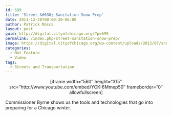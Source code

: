 ```yaml
---
id: 699
title: 'Street &#038; Sanitation Snow Prep'
date: 2011-12-28T00:00:20-06:00
author: Patrick Mosca
layout: post
guid: http://digital.cityofchicago.org/?p=699
permalink: /index.php/street-sanitation-snow-prep/
image: https://digital.cityofchicago.org/wp-content/uploads/2012/07/snow-prep-thumb.jpg
categories:
  - Not Feature
  - Video
tags:
  - Streets and Transportation
---
```

<p style="text-align: center;">
  [iframe width=&#8221;560&#8243; height=&#8221;315&#8243; src=&#8221;http://www.youtube.com/embed/YCK-6Mmep50&#8243; frameborder=&#8221;0&#8243; allowfullscreen]
</p>

<p style="text-align: left;">
  Commissioner Byrne shows us the tools and technologies that go into preparing for a Chicago winter.
</p>